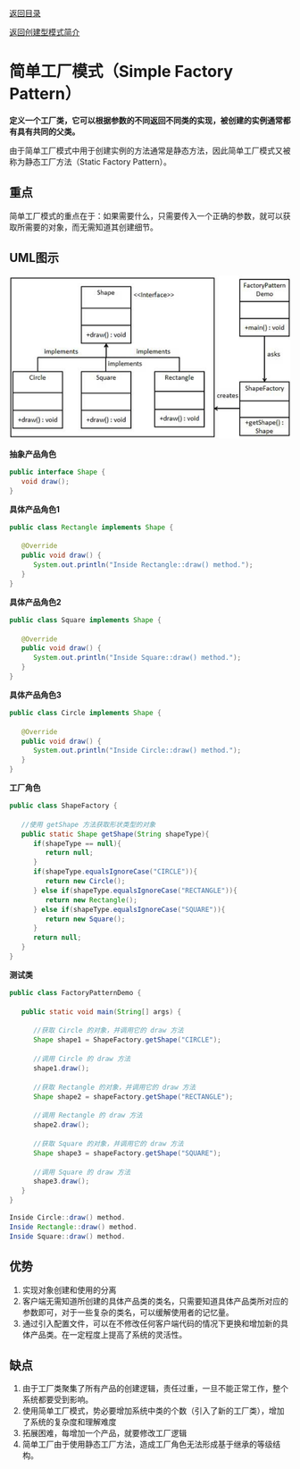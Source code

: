 [返回目录](/README)

[返回创建型模式简介](/CreationalPatterns/README.md)

# 简单工厂模式（Simple Factory Pattern）

**定义一个工厂类，它可以根据参数的不同返回不同类的实现，被创建的实例通常都有具有共同的父类。**

由于简单工厂模式中用于创建实例的方法通常是静态方法，因此简单工厂模式又被称为静态工厂方法（Static Factory Pattern）。

## 重点

简单工厂模式的重点在于：如果需要什么，只需要传入一个正确的参数，就可以获取所需要的对象，而无需知道其创建细节。

## UML图示

![](assets/factory_pattern_uml_diagram.jpg)

**抽象产品角色**

```java
public interface Shape {
   void draw();
}
```

**具体产品角色1**

```java
public class Rectangle implements Shape {
 
   @Override
   public void draw() {
      System.out.println("Inside Rectangle::draw() method.");
   }
}
```

**具体产品角色2**

```java
public class Square implements Shape {
 
   @Override
   public void draw() {
      System.out.println("Inside Square::draw() method.");
   }
}
```

**具体产品角色3**

```java
public class Circle implements Shape {
 
   @Override
   public void draw() {
      System.out.println("Inside Circle::draw() method.");
   }
}
```

**工厂角色**

```java
public class ShapeFactory {
    
   //使用 getShape 方法获取形状类型的对象
   public static Shape getShape(String shapeType){
      if(shapeType == null){
         return null;
      }        
      if(shapeType.equalsIgnoreCase("CIRCLE")){
         return new Circle();
      } else if(shapeType.equalsIgnoreCase("RECTANGLE")){
         return new Rectangle();
      } else if(shapeType.equalsIgnoreCase("SQUARE")){
         return new Square();
      }
      return null;
   }
}
```

**测试类**

```java
public class FactoryPatternDemo {
 
   public static void main(String[] args) {

      //获取 Circle 的对象，并调用它的 draw 方法
      Shape shape1 = ShapeFactory.getShape("CIRCLE");
 
      //调用 Circle 的 draw 方法
      shape1.draw();
 
      //获取 Rectangle 的对象，并调用它的 draw 方法
      Shape shape2 = shapeFactory.getShape("RECTANGLE");
 
      //调用 Rectangle 的 draw 方法
      shape2.draw();
 
      //获取 Square 的对象，并调用它的 draw 方法
      Shape shape3 = shapeFactory.getShape("SQUARE");
 
      //调用 Square 的 draw 方法
      shape3.draw();
   }
}
```

```java
Inside Circle::draw() method.
Inside Rectangle::draw() method.
Inside Square::draw() method.
```



## 优势

1. 实现对象创建和使用的分离
2. 客户端无需知道所创建的具体产品类的类名，只需要知道具体产品类所对应的参数即可，对于一些复杂的类名，可以缓解使用者的记忆量。
3. 通过引入配置文件，可以在不修改任何客户端代码的情况下更换和增加新的具体产品类。在一定程度上提高了系统的灵活性。

## 缺点

1. 由于工厂类聚集了所有产品的创建逻辑，责任过重，一旦不能正常工作，整个系统都要受到影响。
2. 使用简单工厂模式，势必要增加系统中类的个数（引入了新的工厂类），增加了系统的复杂度和理解难度
3. 拓展困难，每增加一个产品，就要修改工厂逻辑
4. 简单工厂由于使用静态工厂方法，造成工厂角色无法形成基于继承的等级结构。